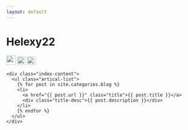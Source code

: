 ```yaml
---
layout: default
---
```


<body>
  <div class="index-wrapper">
    <div class="aside">
      <div class="info-card">
        <h1>Helexy22</h1>
        <a href="https://weibo.com/u/3313789635?is_hot=1" target="_blank"><img src="http://www.weibo.com/favicon.ico" alt="" width="25"/></a>
        <a href="http://www.douban.com/people/168344104/" target="_blank"><img src="http://www.douban.com/favicon.ico" alt="" width="22"/></a>
        <a href="http://instagram.com/hexxy_22/" target="_blank"><img src="http://d36xtkk24g8jdx.cloudfront.net/bluebar/00c6602/images/ico/favicon.ico" alt="" width="22"/></a>
      </div>
      <div id="particles-js"></div>
    </div>

    <div class="index-content">
      <ul class="artical-list">
        {% for post in site.categories.blog %}
        <li>
          <a href="{{ post.url }}" class="title">{{ post.title }}</a>
          <div class="title-desc">{{ post.description }}</div>
        </li>
        {% endfor %}
      </ul>
    </div>
  </div>
</body>
